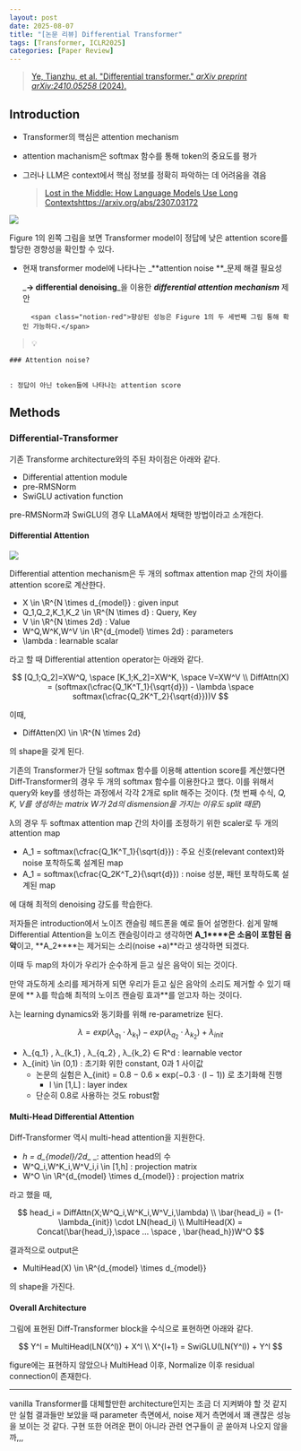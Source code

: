 ```yaml
---
layout: post
date: 2025-08-07
title: "[논문 리뷰] Differential Transformer"
tags: [Transformer, ICLR2025]
categories: [Paper Review]
---
```


> [Ye, Tianzhu, et al. "Differential transformer." ](https://arxiv.org/abs/2410.05258)[_arXiv preprint arXiv:2410.05258_](https://arxiv.org/abs/2410.05258)[ (2024).](https://arxiv.org/abs/2410.05258)



## Introduction

- Transformer의 핵심은 attention mechanism
- attention machanism은 softmax 함수를 통해 token의 중요도를 평가
- 그러나 LLM은 context에서 핵심 정보를 정확히 파악하는 데 어려움을 겪음

	> [Lost in the Middle: How Language Models Use Long Contextshttps://arxiv.org/abs/2307.03172](https://arxiv.org/abs/2307.03172)


![](https://prod-files-secure.s3.us-west-2.amazonaws.com/542b861c-36a8-4051-84e5-8804b6728dba/9083ea56-691a-4752-ae26-47f403431ac8/image.png?X-Amz-Algorithm=AWS4-HMAC-SHA256&X-Amz-Content-Sha256=UNSIGNED-PAYLOAD&X-Amz-Credential=ASIAZI2LB466X2Z5TPFG%2F20250813%2Fus-west-2%2Fs3%2Faws4_request&X-Amz-Date=20250813T091154Z&X-Amz-Expires=3600&X-Amz-Security-Token=IQoJb3JpZ2luX2VjEOH%2F%2F%2F%2F%2F%2F%2F%2F%2F%2FwEaCXVzLXdlc3QtMiJIMEYCIQDdsqvXIWglcgwLLdIrvRSiysje2OyPE8pP11%2Foztk53wIhANdl%2FCwLzIRwSs3Z7mIL2LE2%2BdbYlsiXbIFa7um1NQ1mKv8DCCoQABoMNjM3NDIzMTgzODA1Igyv9APFS0X3KeB9dZYq3AOxEMc9SLw8Y8fCkndrvecPVxCw%2BiA%2BCITwP3pcwBh%2FTUmwMoca0BT9gaPhsRCBO41wvGBgyXn9biXhEsTTCKblnI6h%2F9%2FJawzh5zbKpZZ7yhXFoJJnXtw82%2BPYbHXgiXhY8vWGT27wY8hWa%2Bg7x6aGb3m%2BYEkDCOHrAjotnm%2Fi2RPMJAHNqp%2BeRBBrBNuwwPCWRwzCkMGKlDjUaTP4F6nvorTYscB9P%2Fl1oQlvrbnkmzMyKMSPZhLK%2F1Va3qiqmfXIYZBs5hHGqUpU8ltgCf6gWRG2NyJ5x9C1NrkRj2b1NOQSIZI4G%2FoZGo8JGBsv9gtA1oXISa8pOo4NuWa8matetG9kmgLG%2BujkkVE%2Fn%2BAlQRUTlS7tWoSAry5w%2FemCSmdrHrzYL3lk%2FhiydbWbH75jSSR6x29idcgT%2F3dKN62dWxjWRGnxCyMHh3sfGgdihVr2y992j8qPTV4uQ%2BJThELFo2mAt9ZeuZi80kZ8AkCY1wvCkgA%2BqRWfY31h5lJtR5FEfd5O0Lqv%2FKKkcMm1qmddcUpOA%2FwAsGFniALY8tbCphTFlOLGllnqrAzR44qRo8%2F5HqMz6O2xnFjH8n3SNKpeYfHefXskLOPNu86hc4Ok5Y7QacolUtwVwAryrjDYqfHEBjqkAVta2WwIvY%2FaxcDoXvP2iPec0QykxzfMYb%2FfGOePb9KU4u91erkHSXAv%2FKXcgPYkSW4A5QbpUaPVZDBxQSkQw5erb2N0IczMxt2Oy3Lkpfyp232fjdP6UNj05nnYktFNopp7rMkgLPfN9IC02B8YFOL%2BQcl4s22Ft5OrOOU27Ui6MpCg4s6WWqj2QUs7ghTPGrCULw60V2N%2BtsqoM9wFt9nL2%2Fix&X-Amz-Signature=e57d5fc37293147e157e93708140fac5916c69b9b89f10aa6f84b6ae42da66dd&X-Amz-SignedHeaders=host&x-amz-checksum-mode=ENABLED&x-id=GetObject)


Figure 1의 왼쪽 그림을 보면 Transformer model이 정답에 낮은 attention score를 할당한 경향성을 확인할 수 있다.

- 현재 transformer model에 나타나는 _**attention noise **_문제 해결 필요성

	_**→ differential denoising**_을 이용한 _**differential attention mechanism**_ 제안


		<span class="notion-red">향상된 성능은 Figure 1의 두 세번째 그림 통해 확인 가능하다.</span>


> 💡 


	### Attention noise?


	: 정답이 아닌 token들에 나타나는 attention score



## Methods



### Differential-Transformer


기존 Transforme architecture와의 주된 차이점은 아래와 같다.

- Differential attention module
- pre-RMSNorm
- SwiGLU activation function

pre-RMSNorm과 SwiGLU의 경우 LLaMA에서 채택한 방법이라고 소개한다.



#### Differential Attention


![](https://prod-files-secure.s3.us-west-2.amazonaws.com/542b861c-36a8-4051-84e5-8804b6728dba/116d70b2-1963-4810-9167-f4c7d8a06e8f/image.png?X-Amz-Algorithm=AWS4-HMAC-SHA256&X-Amz-Content-Sha256=UNSIGNED-PAYLOAD&X-Amz-Credential=ASIAZI2LB466X2Z5TPFG%2F20250813%2Fus-west-2%2Fs3%2Faws4_request&X-Amz-Date=20250813T091154Z&X-Amz-Expires=3600&X-Amz-Security-Token=IQoJb3JpZ2luX2VjEOH%2F%2F%2F%2F%2F%2F%2F%2F%2F%2FwEaCXVzLXdlc3QtMiJIMEYCIQDdsqvXIWglcgwLLdIrvRSiysje2OyPE8pP11%2Foztk53wIhANdl%2FCwLzIRwSs3Z7mIL2LE2%2BdbYlsiXbIFa7um1NQ1mKv8DCCoQABoMNjM3NDIzMTgzODA1Igyv9APFS0X3KeB9dZYq3AOxEMc9SLw8Y8fCkndrvecPVxCw%2BiA%2BCITwP3pcwBh%2FTUmwMoca0BT9gaPhsRCBO41wvGBgyXn9biXhEsTTCKblnI6h%2F9%2FJawzh5zbKpZZ7yhXFoJJnXtw82%2BPYbHXgiXhY8vWGT27wY8hWa%2Bg7x6aGb3m%2BYEkDCOHrAjotnm%2Fi2RPMJAHNqp%2BeRBBrBNuwwPCWRwzCkMGKlDjUaTP4F6nvorTYscB9P%2Fl1oQlvrbnkmzMyKMSPZhLK%2F1Va3qiqmfXIYZBs5hHGqUpU8ltgCf6gWRG2NyJ5x9C1NrkRj2b1NOQSIZI4G%2FoZGo8JGBsv9gtA1oXISa8pOo4NuWa8matetG9kmgLG%2BujkkVE%2Fn%2BAlQRUTlS7tWoSAry5w%2FemCSmdrHrzYL3lk%2FhiydbWbH75jSSR6x29idcgT%2F3dKN62dWxjWRGnxCyMHh3sfGgdihVr2y992j8qPTV4uQ%2BJThELFo2mAt9ZeuZi80kZ8AkCY1wvCkgA%2BqRWfY31h5lJtR5FEfd5O0Lqv%2FKKkcMm1qmddcUpOA%2FwAsGFniALY8tbCphTFlOLGllnqrAzR44qRo8%2F5HqMz6O2xnFjH8n3SNKpeYfHefXskLOPNu86hc4Ok5Y7QacolUtwVwAryrjDYqfHEBjqkAVta2WwIvY%2FaxcDoXvP2iPec0QykxzfMYb%2FfGOePb9KU4u91erkHSXAv%2FKXcgPYkSW4A5QbpUaPVZDBxQSkQw5erb2N0IczMxt2Oy3Lkpfyp232fjdP6UNj05nnYktFNopp7rMkgLPfN9IC02B8YFOL%2BQcl4s22Ft5OrOOU27Ui6MpCg4s6WWqj2QUs7ghTPGrCULw60V2N%2BtsqoM9wFt9nL2%2Fix&X-Amz-Signature=505ad5824b711497aa33b3a207e2c3d62c295b747868fba4bdae5ca740f01679&X-Amz-SignedHeaders=host&x-amz-checksum-mode=ENABLED&x-id=GetObject)


Differential attention mechanism은 두 개의 softmax attention map 간의 차이를 attention score로 계산한다.

- X \in \R^{N \times d\_{model}} : given input
- Q\_1,Q\_2,K\_1,K\_2 \in \R^{N \times d} : Query, Key
- V \in \R^{N \times 2d} : Value
- W^Q,W^K,W^V \in \R^{d\_{model} \times 2d} : parameters
- \lambda : learnable scalar

라고 할 때 Differential attention operator는 아래와 같다.


$$
[Q_1;Q_2]=XW^Q, \space [K_1;K_2]=XW^K, \space V=XW^V \\
DiffAttn(X) = (softmax(\cfrac{Q_1K^T_1}{\sqrt{d}}) - \lambda \space softmax(\cfrac{Q_2K^T_2}{\sqrt{d}}))V
$$


이때,

- DiffAtten(X) \in \R^{N \times 2d}

의 shape을 갖게 된다.


기존의 Transformer가 단일 softmax 함수를 이용해 attention score를 계산했다면 Diff-Transformer의 경우 두 개의 softmax 함수를 이용한다고 했다. 이를 위해서 query와 key를 생성하는 과정에서 각각 2개로 split 해주는 것이다. <span class="notion-red">(첫 번째 수식, </span><span class="notion-red">_Q, K, V를 생성하는 matrix W가 2d의 dismension을 가지는 이유도 split 때문_</span><span class="notion-red">)</span>


 λ의 경우 두 softmax attention map 간의 차이를 조정하기 위한 scaler로 두 개의 attention map

- A\_1 = softmax(\cfrac{Q\_1K^T\_1}{\sqrt{d}}) : 주요 신호(relevant context)와 noise 포착하도록 설계된 map
- A\_1 = softmax(\cfrac{Q\_2K^T\_2}{\sqrt{d}}) : noise 성분, 패턴 포착하도록 설계된 map 

에 대해 최적의 denoising 강도를 학습한다.


저자들은 introduction에서 노이즈 캔슬링 헤드폰을 예로 들어 설명한다. 쉽게 말해 Differential Attention을 노이즈 캔슬링이라고 생각하면 **A\_1****은 소음이 포함된 음악**이고, **A\_2****는 제거되는 소리(noise +a)**라고 생각하면 되겠다. 


이때 두 map의 차이가 우리가 순수하게 듣고 싶은 음악이 되는 것이다. 


만약 과도하게 소리를 제거하게 되면 우리가 듣고 싶은 음악의 소리도 제거할 수 있기 때문에 ** λ를 학습해 최적의 노이즈 캔슬링 효과**를 얻고자 하는 것이다.


λ는 learning dynamics와 동기화를 위해 re-parametrize 된다.


$$
\lambda = exp(\lambda_{q_1} \cdot \lambda_{k_1}) - exp(\lambda_{q_2} \cdot \lambda_{k_2}) + \lambda_{init}
$$

- λ\_{q\_1} , λ\_{k\_1} , λ\_{q\_2} , λ\_{k\_2} ∈ R^d : learnable vector
- λ\_{init} \in (0,1) : 초기화 위한 constant, 0과 1 사이값
	- 논문의 실험은 λ\_{init} = 0.8 − 0.6 × exp(−0.3 · (l − 1)) 로 초기화해 진행
		- l \in [1,L] : layer index
	- 단순히 0.8로 사용하는 것도 robust함


#### **Multi-Head Differential Attention**


Diff-Transformer 역시 multi-head attention을 지원한다.

- _h = d\_{model}/2d__ _: attention head의 수
- W^Q\_i,W^K\_i,W^V\_i,i \in [1,h] : projection matrix
- W^O \in \R^{d\_{model} \times d\_{model}} : projection matrix

라고 했을 때,


$$
head_i = DiffAttn(X;W^Q_i,W^K_i,W^V_i,\lambda) \\
\bar{head_i} = (1-\lambda_{init}) \cdot LN(head_i) \\
MultiHead(X) = Concat(\bar{head_i},\space ... \space , \bar{head_h})W^O
$$


결과적으로 output은

- MultiHead(X) \in \R^{d\_{model} \times d\_{model}}

의 shape을 가진다.



#### Overall Architecture


그림에 표현된 Diff-Transformer block을 수식으로 표현하면 아래와 같다.


$$
Y^l = MultiHead(LN(X^l)) + X^l \\
X^{l+1} = SwiGLU(LN(Y^l)) + Y^l
$$


figure에는 표현하지 않았으나 MultiHead 이후, Normalize 이후 residual connection이 존재한다.


---


vanilla Transformer를 대체할만한 architecture인지는 조금 더 지켜봐야 할 것 같지만 실험 결과들만 보았을 때 parameter 측면에서, noise 제거 측면에서 꽤 괜찮은 성능을 보이는 것 같다. 구현 또한 어려운 편이 아니라 관련 연구들이 곧 쏟아져 나오지 않을까,,,

